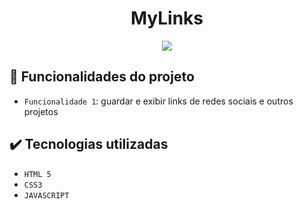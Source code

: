 <h1 align="center"> MyLinks </h1>
<p align="center">
<img src="http://img.shields.io/static/v1?label=STATUS&message=EM%20DESENVOLVIMENTO&color=GREEN&style=for-the-badge"/>
</p>

## 🔨 Funcionalidades do projeto

- `Funcionalidade 1`: guardar e exibir links de redes sociais e outros projetos

## ✔️ Tecnologias utilizadas

- ``HTML 5``
- ``CSS3``
- ``JAVASCRIPT``
